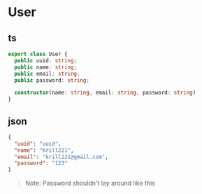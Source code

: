 # User

## ts
```ts
export class User {
  public uuid: string;
  public name: string;
  public email: string;
  public password: string;

  constructor(name: string, email: string, password: string)
}
```
## json
```json
{
  "uuid": "uuid",
  "name": "Krill221",
  "email": "krill221@gmail.com",
  "password": "123"
}
```
> Note: Password shouldn't lay around like this